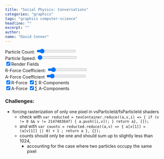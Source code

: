```yaml
---
title: "Social Physics: Conversations"
categories: "graphics"
tags: "graphics computer-science"
headline: ""
excerpt: ""
author:
name: "David Conner"
---
```



<div class="row">
  <div class="col-sm-3">
    <label for="particle-count">Particle Count:</label>
    <input id="particle-count" type="range" min="128" max="10240" step="128" value="1024"/>
  </div>
  <div class="col-sm-3">
    <label for="particle-speed">Particle Speed:</label>
    <input id="particle-speed" type="range" min="0.025" max="10.0" step="0.025" value="0.050"/>
  </div>
  <div class="col-sm-3">
    <label class="checkbox-inline">
      <input type="checkbox" id="chk-render-fields" checked>Render Fields
    </label>
  </div>
</div>


<div class="row">
  <div class="col-sm-6">
    <label for="r-coefficient">R-Force Coefficient:</label>
    <input id="r-coefficient" type="range" min="0.025" max="10.0" step="0.025" value="1.0"/>
  </div>

  <div class="col-sm-6">
    <label for="a-coefficient">A-Force Coefficient</label>
    <input id="a-coefficient" type="range" min="0.025" max="10.0" step="0.025" value="1.0"/>
  </div>
</div>

<div class="row">
  <div class="col-sm-6">
    <label class="checkbox-inline">
      <input type="checkbox" id="chk-r-force" checked>R-Force
    </label>
    <label class="checkbox-inline">
      <input type="checkbox" id="chk-r-components" checked>∑ R-Components
    </label>
  </div>
  <div class="col-sm-6">
    <label class="checkbox-inline">
      <input type="checkbox" id="chk-a-force" checked>A-Force
    </label>
    <label class="checkbox-inline">
      <input type="checkbox" id="chk-a-components" checked>∑ A-Components
    </label>
  </div>
</div>


### Challenges:

- forcing rasterization of only one pixel in vsParticleId/fsParticleId shaders
  - check with `var reducted = texContainer.reduce((a,v,i) => { if (v != 0 && v != 2147483647) { a.push([i,v]); } return a}, []);`
  - and with `var counts = reducted.reduce((a,v) => { a[v[1]] = (a[v[1]] || 0) + 1 ; return a }, {});`
  - counts should only be one and should sum up to slightly less than 1024,
    - accounting for the case where two particles occupy the same pixel

<script type="x-shader/x-vertex" id="vsPass">
layout(location = 0) in vec3 a_position;
layout(location = 1) in vec2 a_texcoord;

out vec2 v_st;
out vec3 v_position;

void main() {
  v_st = a_texcoord;
  v_position = a_position;
  gl_Position = vec4(a_position, 1.0);
}
</script>

<script type="x-shader/x-fragment" id="fsParticle">
uniform vec2 u_resolution;
uniform ivec4 u_randomSeed;
uniform float u_particleSpeed;
uniform vec4 u_deltaTime;

uniform isampler2D s_particleRandoms;
uniform sampler2D s_particles;

in vec2 v_st;
in vec3 v_position;

layout(location = 0) out ivec4 random;
layout(location = 1) out vec4 particle;

const float maxIntFloat = 2147483647.0;

void main() {
  vec2 uv = gl_FragCoord.xy / u_resolution.xy;

  // =======================================
  // Update Randoms
  // =======================================

  ivec4 randomTexel = texture(s_particleRandoms, uv);

  vec2 texelCoords[4];
  texelCoords[0] = mod(gl_FragCoord.xy + vec2( 0.0, -2.0), u_resolution.xy) / u_resolution.xy;
  texelCoords[1] = mod(gl_FragCoord.xy + vec2( 1.0,  0.0), u_resolution.xy) / u_resolution.xy;
  texelCoords[2] = mod(gl_FragCoord.xy + vec2( 0.0,  1.0), u_resolution.xy) / u_resolution.xy;
  texelCoords[3] = mod(gl_FragCoord.xy + vec2(-1.0,  1.0), u_resolution.xy) / u_resolution.xy;

  ivec4 texels[4];
  texels[0] = texture(s_particleRandoms, texelCoords[0]);
  texels[1] = texture(s_particleRandoms, texelCoords[1]);
  texels[2] = texture(s_particleRandoms, texelCoords[2]);
  texels[3] = texture(s_particleRandoms, texelCoords[3]);

  ivec4 newRandom = u_randomSeed ^ randomTexel ^ texels[0] ^ texels[1] ^ texels[2] ^ texels[3];
  random = newRandom;

  // =======================================
  // Update Particles
  // =======================================

  vec4 newRandomFloat = fract(vec4(newRandom) / maxIntFloat + 0.5) - 0.5;
  particle = texture(s_particles, uv);

  particle.x += (u_particleSpeed * newRandomFloat.x * u_deltaTime.x / 1000.0);
  particle.y += (u_particleSpeed * newRandomFloat.y * u_deltaTime.x / 1000.0);
  // TODO: particle.z for angle ...
}
</script>

<script type="x-shader/x-fragment" id="vsParticleId">
uniform vec2 u_resolution;
uniform sampler2D s_particles;

layout(location = 0) in int a_index;

flat out int v_particleId;
out float v_pointSize;
out vec4 v_position;

const float maxIntFloat = 2147483647.0;

void main()
{
  // textureSize must return ivec & texelFetch must accept ivec
  ivec2 texSize = textureSize(s_particles, 0);
  ivec2 texel = ivec2(a_index % texSize.x, a_index / texSize.x);
  vec4 particle = texelFetch(s_particles, texel, 0);

  // This needs to write to exactly one pixel (otherwise FML)
  // - it appears to rasterize only one pixel with/without the 0.5 constant
  particle.x = (trunc(particle.x * u_resolution.x) + 0.5) / u_resolution.x;
  particle.y = (trunc(particle.y * u_resolution.y) + 0.5) / u_resolution.y;

  v_particleId = a_index;
  v_position = vec4(particle.x, particle.y, 0.0, 1.0);

  gl_Position = v_position;
  gl_PointSize = 1.0;
}
</script>

<script type="x-shader/x-fragment" id="fsParticleId">
flat in int v_particleId;
in vec4 v_position;

out ivec4 color;

const int maxInt = 2147483647;

void main() {
  color = ivec4(v_particleId, 0, 1, maxInt);
}
</script>

<script type="x-shader/x-fragment" id="fsFields">
uniform vec2 u_resolution;
uniform int u_ballSize;
uniform float u_rCoefficient;
uniform float u_aCoefficient;

uniform sampler2D s_particles;
uniform isampler2D s_particleIds;

layout(location = 0) out vec4 repelField;
layout(location = 1) out vec4 repelComp;
layout(location = 2) out vec4 attentionField;
layout(location = 3) out vec4 attentionComp;

void main() {
  vec2 uv = gl_FragCoord.xy / u_resolution.xy;
  int ballSizeOffset = - u_ballSize / 2;
  ivec2 particlesSize = textureSize(s_particles, 0);

  repelField = vec4(0.0, 0.0, 0.0, 1.0);
  repelComp = vec4(0.0, 0.0, 0.0, 1.0);
  attentionField = vec4(0.0, 0.0, 0.0, 1.0);
  attentionComp = vec4(0.0, 0.0, 0.0, 1.0);

  for (int i = ballSizeOffset; i <= ballSizeOffset + u_ballSize; i++) {
    for (int j = ballSizeOffset; j <= ballSizeOffset + u_ballSize; j++) {
      vec2 texelCoords = mod(gl_FragCoord.xy + vec2(float(i), float(j)), u_resolution.xy) / u_resolution.xy;
      ivec4 particleId = texture(s_particleIds, texelCoords);

      if (particleId.z == 1) { // if particleId is defined
        ivec2 particleUV = ivec2(particleId.x % particlesSize.x, particleId.x / particlesSize.x);
        vec4 particle = texelFetch(s_particles, particleUV, 0);

        float d = distance(particle.xy, uv) * distance(vec2(0.0, 0.0), u_resolution.xy);
        vec2 particleToUV = particle.xy - uv;
        float rad = atan(particleToUV.y, particleToUV.x);
        vec2 rForce = vec2(cos(rad), sin(rad)) / d;

        repelField.xy += u_rCoefficient * rForce;
        repelComp.x += distance(vec2(0.0,0.0), u_rCoefficient * rForce);
      } else {
        // ¯\_(ツ)_/¯
      }
    }
  }
}
</script>

<script type="x-shader/x-fragment" id="fsRender">
void main() {

}
</script>

<script type="x-shader/x-fragment" id="fsRenderFields">
uniform vec2 u_resolution;
uniform float u_rCoefficient;
uniform float u_aCoefficient;

uniform sampler2D s_repelField;
uniform sampler2D s_repelComp;
uniform sampler2D s_attentionField;
uniform sampler2D s_attentionComp;

uniform isampler2D s_particleIds;

out vec4 color;

const float maxIntFloat = 2147483647.0;

void main() {
  vec2 uv = gl_FragCoord.xy / u_resolution.xy;

  vec4 rForce = texture(s_repelField, uv);
  vec4 rComp = texture(s_repelComp, uv);
  vec4 aForce = texture(s_attentionField, uv);
  vec4 aComp = texture(s_attentionComp, uv);

  ivec4 particleId = texture(s_particleIds, uv);

  color = vec4(
    distance(vec2(0.0,0.0), rForce.xy),
    float(particleId.x % 8) / 8.0,
    rComp.x,
    1.0);
}
</script>

<script type="x-shader/x-fragment" id="fsDebugParticleIds">
uniform vec2 u_resolution;
uniform isampler2D s_particleIds;

out vec4 color;

const float maxIntFloat = 2147483647.0;

void main() {
  vec2 uv = gl_FragCoord.xy / u_resolution.xy;
  ivec4 particleInt = texture(s_particleIds, uv);
  //vec4 particle = fract(vec4(particleInt) / 128.0);
  vec4 particle = vec4(particleInt) / maxIntFloat;

  //color = vec4(1.0, 1.0, 0.0, 1.0);
  color = vec4(particle.rgb, 1.0);
}
</script>

<script type="text/javascript" src="/js/3d/2017-05-11-social-physics-conversations.es6.js"></script>
